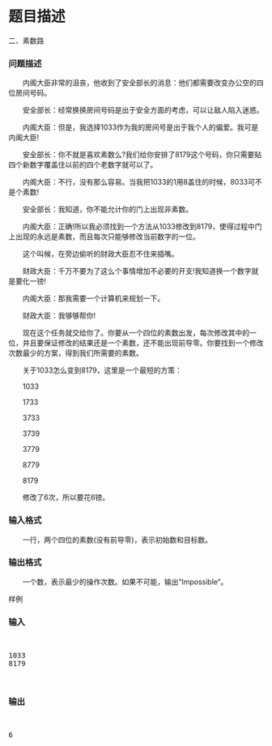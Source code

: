 # 题目描述


<p>
	二、素数路
</p>
<h3>
	问题描述
</h3>
<p style="text-indent:21.0000pt;">
	内阁大臣非常的沮丧，他收到了安全部长的消息：他们都需要改变办公空的四位房间号码。
</p>
<p style="text-indent:21.0000pt;">
	安全部长：经常换换房间号码是出于安全方面的考虑，可以让敌人陷入迷惑。
</p>
<p style="text-indent:21.0000pt;">
	内阁大臣：但是，我选择1033作为我的房间号是出于我个人的偏爱。我可是内阁大臣!
</p>
<p style="text-indent:21.0000pt;">
	安全部长：你不就是喜欢素数么?我们给你安排了8179这个号码，你只需要贴四个新数字覆盖住以前的四个老数字就可以了。
</p>
<p style="text-indent:21.0000pt;">
	内阁大臣：不行，没有那么容易。当我把1033的1用8盖住的时候，8033可不是个素数!
</p>
<p style="text-indent:21.0000pt;">
	安全部长：我知道，你不能允计你的门上出现非素数。
</p>
<p style="text-indent:21.0000pt;">
	内阁大臣：正确!所以我必须找到一个方法从1033修改到8179，使得过程中门上出现的永远是素数，而且每次只能够修改当前数字的一位。
</p>
<p style="text-indent:21.0000pt;">
	这个叫候，在旁边偷听的财政大臣忍不住来插嘴。
</p>
<p style="text-indent:21.0000pt;">
	财政大臣：千万不要为了这么个事情增加不必要的开支!我知道换一个数字就是要化一镑!
</p>
<p style="text-indent:21.0000pt;">
	内阁大臣：那我需要一个计算机来规划一下。
</p>
<p style="text-indent:21.0000pt;">
	财政大臣：我够够帮你!
</p>
<p style="text-indent:21.0000pt;">
	现在这个任务就交给你了。你要从一个四位的素数出发，每次修改其中的一位，并且要保证修改的结果还是一个素数，还不能出现前导零。你要找到一个修改次数最少的方案，得到我们所需要的素数。
</p>
<p style="text-indent:21.0000pt;">
	关于1033怎么变到8179，这里是一个最短的方策：
</p>
<p style="text-indent:21.0000pt;">
	1033
</p>
<p style="text-indent:21.0000pt;">
	1733
</p>
<p style="text-indent:21.0000pt;">
	3733
</p>
<p style="text-indent:21.0000pt;">
	3739
</p>
<p style="text-indent:21.0000pt;">
	3779
</p>
<p style="text-indent:21.0000pt;">
	8779
</p>
<p style="text-indent:21.0000pt;">
	8179
</p>
<p style="text-indent:21.0000pt;">
	修改了6次，所以要花6镑。
</p>
<h3>
	输入格式
</h3>
<p style="text-indent:21.0000pt;">
	一行，两个四位的素数(没有前导零)，表示初始数和目标数。
</p>
<h3>
	输出格式
</h3>
<p style="text-indent:21.0000pt;">
	一个数，表示最少的操作次数。如果不可能，输出“Impossible”。
</p>
<p>
	样例
</p>
<h3>
	输入
</h3>
<p>
	<br/>
</p>
<pre>1033
8179</pre>
<p>
	<br/>
</p>
<h3>
	输出
</h3>
<p>
	<br/>
</p>
<pre>6</pre>
<p>
	<br/>
</p>
<p>
	<br/>
</p>
